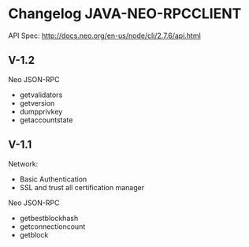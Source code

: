 # Changelog JAVA-NEO-RPCCLIENT
API Spec: http://docs.neo.org/en-us/node/cli/2.7.6/api.html


## V-1.2
Neo JSON-RPC
- getvalidators
- getversion
- dumpprivkey
- getaccountstate

## V-1.1
Network:
- Basic Authentication
- SSL and trust all certification manager

Neo JSON-RPC
- getbestblockhash
- getconnectioncount
- getblock